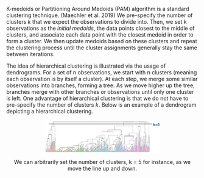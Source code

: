 K-medoids or Partitioning Around Medoids (PAM) algorithm is a standard clustering technique. (Maechler et al. 2019) We pre-specify the number of clusters *k* that we expect the observations to divide into. Then, we set k observations as the *initial medoids*, the data points closest to the middle of clusters, and associate each data point with the closest medoid in order to form a cluster. We then update medoids based on these clusters and repeat the clustering process until the cluster assignments generally stay the same between iterations.


The idea of hierarchical clustering is illustrated via the usage of dendrograms. For a set of n observations, we start with n clusters (meaning each observation is by itself a cluster). At each step, we merge some similar observations into branches, forming a tree. As we move higher up the tree, branches merge with other branches or observations until only one cluster is left. One advantage of hierarchical clustering is that we do not have to pre-specify the number of clusters *k*. Below is an example of a dendrogram depicting a hierarchical clustering.

<img src="hierarchical.png" alt="" style="width: 60%;display: block;
  margin-left: auto;
  margin-right: auto;"/>

$$\text{We can arbitrarily set the number of clusters, k = 5 for instance, as we move the line up and down.}$$
